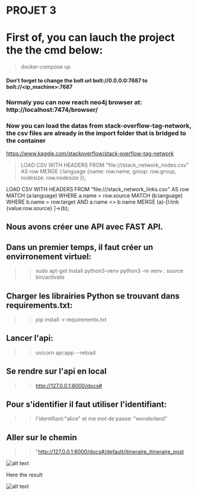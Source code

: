 # PROJET 3

# First of, you can lauch the project the the cmd below: 
>docker-compose up

#### Don't forget to change the bolt url bolt://0.0.0.0:7687 to  bolt://<ip_machine>:7687

### Normaly you can now reach neo4j browser at: http://localhost:7474/browser/
### Now you can load the datas from  stack-overflow-tag-network, the csv files are already in the import folder that is bridged to the container
https://www.kaggle.com/stackoverflow/stack-overflow-tag-network

>LOAD CSV WITH HEADERS FROM "file:///stack_network_nodes.csv" AS row 
>MERGE (:language {name: row.name, 
>                    group: row.group, 
>                    nodesize: row.nodesize });

LOAD CSV WITH HEADERS FROM "file:///stack_network_links.csv" AS row 
MATCH (a:language) WHERE a.name = row.source 
MATCH (b:language) WHERE b.name = row.target AND a.name <> b.name
MERGE (a)-[l:link {value:row.source} ]->(b);


## Nous avons créer une API avec  FAST API. 
## Dans un premier temps, il faut créer un envirronement virtuel: 
>>sudo apt-get install python3-venv
>>python3 -m venv .
>>source bin/activate
## Charger les librairies Python se trouvant dans requirements.txt:
>> pip install -r requirements.txt
## 

## Lancer l'api:
>> uvicorn api:app --reload
## Se rendre sur l'api en local
>>http://127.0.0.1:8000/docs#
## Pour s'identifier il faut utiliser l'identifiant: 
>>l'identifiant:"alice" et me mot de passe: "wonderland"
## Aller sur le chemin 
>>"http://127.0.0.1:8000/docs#/default/itineraire_itineraire_post


![alt text](https://github.com/IDRIMalek/Projet3/blob/main/example.png?raw=true)

Here the result

![alt text](https://github.com/IDRIMalek/Projet3/blob/main/example2.png?raw=true)

